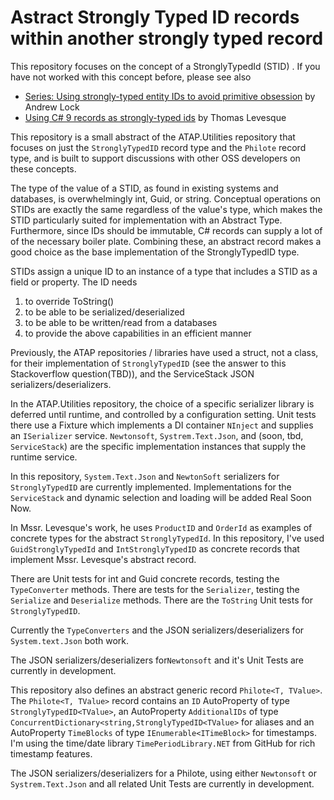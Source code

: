 # Astract Strongly Typed ID records within another strongly typed record

This repository focuses on the concept of a StronglyTypedId  (STID) . If you  have not worked with this concept before, please see also

* [Series: Using strongly-typed entity IDs to avoid primitive obsession](https://andrewlock.net/series/using-strongly-typed-entity-ids-to-avoid-primitive-obsession/) by Andrew Lock
* [Using C# 9 records as strongly-typed ids](https://thomaslevesque.com/2020/10/30/using-csharp-9-records-as-strongly-typed-ids/) by Thomas Levesque

This repository is a small abstract of the ATAP.Utilities repository that focuses on just the `StronglyTypedID` record type and the `Philote` record type, and is built to support discussions with other OSS developers on these concepts.

The type of the value of a STID, as found in existing systems and databases, is overwhelmingly int, Guid, or string. Conceptual operations on STIDs are exactly the same regardless of the value's type, which makes the STID particularly suited for implementation with an Abstract Type. Furthermore, since IDs should be immutable, C# records can supply a lot of of the necessary boiler plate. Combining these, an abstract record makes a good choice as the base implementation of the StronglyTypedID type.

STIDs assign a unique ID to an instance of a type that includes a STID as a field or property. The ID needs

1) to override ToString()
1) to be able to be serialized/deserialized
1) to be able to be written/read from a databases
1) to provide the above capabilities in an efficient manner

Previously, the ATAP repositories / libraries have used a struct, not a class, for their implementation of `StronglyTypedID` (see the answer to this Stackoverflow question(TBD)), and the ServiceStack JSON serializers/deserializers.

In the ATAP.Utilities repository, the choice of a specific serializer library is deferred until runtime, and controlled by a configuration setting. Unit tests there use a Fixture which implements a DI container `NInject` and supplies an `ISerializer` service. `Newtonsoft`, `Systrem.Text.Json`, and (soon, tbd, `ServiceStack`) are the specific implementation instances that supply the runtime service.

In this repository, `System.Text.Json` and `NewtonSoft` serializers for `StronglyTypedID` are currently implemented. Implementations for the `ServiceStack` and dynamic selection and loading will be added Real Soon Now.

In Mssr. Levesque's work, he uses `ProductID` and `OrderId` as examples of concrete types for the abstract `StronglyTypedId`. In this repository, I've used `GuidStronglyTypedId` and `IntStronglyTypedID` as concrete records that implement Mssr. Levesque's abstract record.

There are Unit tests for int and Guid concrete records, testing the `TypeConverter` methods. There are tests for the `Serializer`, testing the `Serialize` and `Deserialize` methods. There are the `ToString` Unit tests for `StronglyTypedID`.

Currently the `TypeConverters` and the JSON serializers/deserializers for `System.text.Json` both work.

The JSON serializers/deserializers for`Newtonsoft` and it's Unit Tests are currently in development.

This repository also defines an abstract generic record `Philote<T, TValue>`. The `Philote<T, TValue>` record contains an `ID` AutoProperty of type `StronglyTypedID<TValue>`, an AutoProperty  `AdditionalIDs` of type `ConcurrentDictionary<string,StronglyTypedID<TValue>` for aliases and an AutoProperty `TimeBlocks` of type `IEnumerable<ITimeBlock>` for timestamps.  I'm using the time/date library `TimePeriodLibrary.NET` from GitHub for rich timestamp features.

The JSON serializers/deserializers for a Philote, using either `Newtonsoft` or `Systrem.Text.Json` and all related Unit Tests are currently in development.
